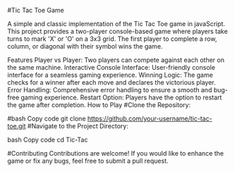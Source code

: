 #Tic Tac Toe Game


A simple and classic implementation of the Tic Tac Toe game in javaScript. This project provides a two-player console-based game where players take turns to mark 'X' or 'O' on a 3x3 grid. The first player to complete a row, column, or diagonal with their symbol wins the game.

Features
Player vs Player: Two players can compete against each other on the same machine.
Interactive Console Interface: User-friendly console interface for a seamless gaming experience.
Winning Logic: The game checks for a winner after each move and declares the victorious player.
Error Handling: Comprehensive error handling to ensure a smooth and bug-free gaming experience.
Restart Option: Players have the option to restart the game after completion.
How to Play
#Clone the Repository:

 #bash
Copy code
git clone https://github.com/your-username/tic-tac-toe.git
#Navigate to the Project Directory:

bash
Copy code
cd Tic-Tac



#Contributing
Contributions are welcome! If you would like to enhance the game or fix any bugs, feel free to submit a pull request.
